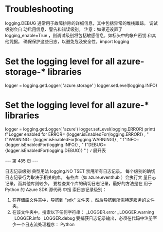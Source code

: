 # Troubleshooting

logging.DEBUG 通常用于故障排除的详细信息，其中包括异常的堆栈跟踪。  调试级别会自
动启用信息、警告和错误级别。  注意：如果还设置了
logging_enable=True ，则调试级别将包括敏感信息，如标头中的帐户密钥
和其他凭据。  确保保护这些日志，以避免危及安全性。import logging
# Set the logging level for all azure-storage-* libraries
logger = logging.getLogger( 'azure.storage' )
logger.setLevel(logging.INFO)
# Set the logging level for all azure-* libraries
logger = logging.getLogger( 'azure')
logger.setLevel(logging.ERROR)
print(
    f"Logger enabled for ERROR= {logger.isEnabledFor(logging.ERROR)} , "
    f"WARNING= {logger.isEnabledFor(logging.WARNING)} , "
    f"INFO={logger.isEnabledFor(logging.INFO)} , "
    f"DEBUG= {logger.isEnabledFor(logging.DEBUG)} "
)
ﾉ 展开表

--- 第 485 页 ---

日志记录级别 典型用法
logging.NO TSET 禁用所有日志记录。
每个级别的确切日志记录行为取决于相关的库。  有些库（如  azure.eventhub ）会执行大
量日志记录，而其他库则较少。
要检查某个库的确切日志记录，最好的方法是在 用于 Python 的  Azure SDK 源代码 中搜
索日志记录级别：
1. 在存储库文件夹中，导航到 “sdk” 文件夹 ，然后导航到所需特定服务的文件夹。
2. 在该文件夹中，搜索以下任何字符串：
_LOGGER.error
_LOGGER.warning
_LOGGER.info
_LOGGER.debug
要捕获日志记录输出，必须在代码中注册至少一个日志流处理程序：
Python